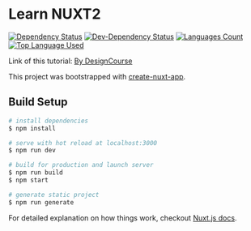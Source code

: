 # Learn NUXT2

[![Dependency Status](https://david-dm.org/palashmon/learn-nuxt2.svg)](https://david-dm.org/palashmon/learn-nuxt2)
[![Dev-Dependency Status](https://david-dm.org/palashmon/learn-nuxt2/dev-status.svg)](https://david-dm.org/palashmon/learn-nuxt2?type=dev)
[![Languages Count](https://img.shields.io/github/languages/count/palashmon/learn-nuxt2.svg)](https://github.com/palashmon/learn-nuxt2/search?l=javascript)
[![Top Language Used](https://img.shields.io/github/languages/top/palashmon/learn-nuxt2.svg)](https://github.com/palashmon/learn-nuxt2/search?l=javascript)
&nbsp;

Link of this tutorial: [By DesignCourse](https://www.youtube.com/watch?v=IkrbIFZz_IM)

This project was bootstrapped with [create-nuxt-app](https://github.com/nuxt/create-nuxt-app).

## Build Setup

```bash
# install dependencies
$ npm install

# serve with hot reload at localhost:3000
$ npm run dev

# build for production and launch server
$ npm run build
$ npm start

# generate static project
$ npm run generate
```

For detailed explanation on how things work, checkout [Nuxt.js docs](https://nuxtjs.org).
